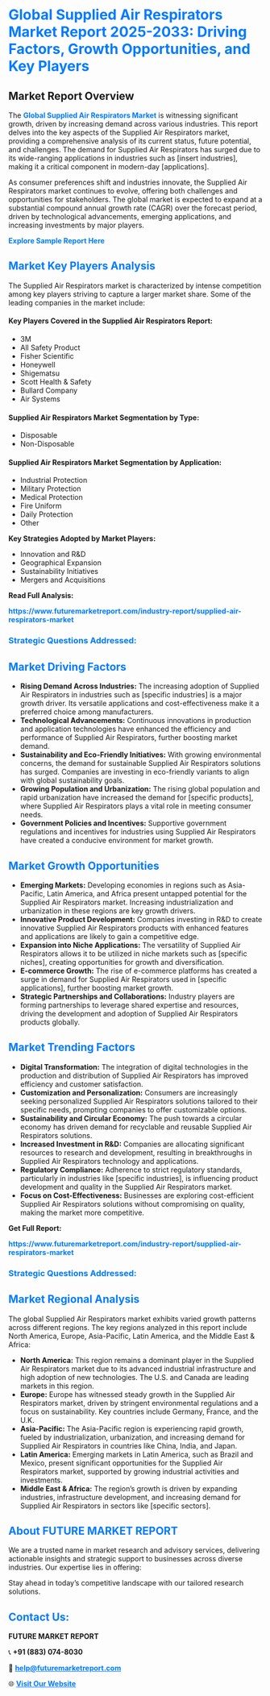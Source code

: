 <h1 style="color: #007BFF;">Global Supplied Air Respirators Market Report 2025-2033: Driving Factors, Growth Opportunities, and Key Players</h1>

<section id="overview">
<h2>Market Report Overview</h2>
<p>The <a href="https://www.futuremarketreport.com/industry-report/supplied-air-respirators-market" style="color: #007BFF; text-decoration: none;"><strong>Global Supplied Air Respirators Market</strong></a> is witnessing significant growth, driven by increasing demand across various industries. This report delves into the key aspects of the Supplied Air Respirators market, providing a comprehensive analysis of its current status, future potential, and challenges. The demand for Supplied Air Respirators has surged due to its wide-ranging applications in industries such as [insert industries], making it a critical component in modern-day [applications].</p>
<p>As consumer preferences shift and industries innovate, the Supplied Air Respirators market continues to evolve, offering both challenges and opportunities for stakeholders. The global market is expected to expand at a substantial compound annual growth rate (CAGR) over the forecast period, driven by technological advancements, emerging applications, and increasing investments by major players.</p>
</section>

<section id="overview">
<p><a href="https://www.futuremarketreport.com/request-sample/reportId=83387" style="color: #007BFF; text-decoration: none;"><strong>Explore Sample Report Here</strong></a></p>
</section>

<section id="key-players">
<h2 style="color: #007BFF;">Market Key Players Analysis</h2>
<p>The Supplied Air Respirators market is characterized by intense competition among key players striving to capture a larger market share. Some of the leading companies in the market include:</p>
<h4>Key Players Covered in the Supplied Air Respirators Report:</h4>
<ul><li>3M</li><li>All Safety Product</li><li>Fisher Scientific</li><li>Honeywell</li><li>Shigematsu</li><li>Scott Health &amp; Safety</li><li>Bullard Company</li><li>Air Systems</li></ul>
<h4>Supplied Air Respirators Market Segmentation by Type:</h4>
<ul><li>Disposable</li><li>Non-Disposable</li></ul>

<h4>Supplied Air Respirators Market Segmentation by Application:</h4>
<ul><li>Industrial Protection</li><li>Military Protection</li><li>Medical Protection</li><li>Fire Uniform</li><li>Daily Protection</li><li>Other</li></ul>
<p><strong>Key Strategies Adopted by Market Players:</strong></p>
<ul>
<li>Innovation and R&D</li>
<li>Geographical Expansion</li>
<li>Sustainability Initiatives</li>
<li>Mergers and Acquisitions</li>
</ul>
</section>

<section>
<p><strong>Read Full Analysis: </strong></p><a href="https://www.futuremarketreport.com/industry-report/supplied-air-respirators-market" style="color: #007BFF; text-decoration: none;"><strong>https://www.futuremarketreport.com/industry-report/supplied-air-respirators-market</strong></a>
<h3 style="color: #007BFF;">Strategic Questions Addressed:</h3>
</section>

<section id="driving-factors">
<h2 style="color: #007BFF;">Market Driving Factors</h2>
<ul>
<li><strong>Rising Demand Across Industries:</strong> The increasing adoption of Supplied Air Respirators in industries such as [specific industries] is a major growth driver. Its versatile applications and cost-effectiveness make it a preferred choice among manufacturers.</li>
<li><strong>Technological Advancements:</strong> Continuous innovations in production and application technologies have enhanced the efficiency and performance of Supplied Air Respirators, further boosting market demand.</li>
<li><strong>Sustainability and Eco-Friendly Initiatives:</strong> With growing environmental concerns, the demand for sustainable Supplied Air Respirators solutions has surged. Companies are investing in eco-friendly variants to align with global sustainability goals.</li>
<li><strong>Growing Population and Urbanization:</strong> The rising global population and rapid urbanization have increased the demand for [specific products], where Supplied Air Respirators plays a vital role in meeting consumer needs.</li>
<li><strong>Government Policies and Incentives:</strong> Supportive government regulations and incentives for industries using Supplied Air Respirators have created a conducive environment for market growth.</li>
</ul>
</section>

<section id="growth-opportunities">
<h2 style="color: #007BFF;">Market Growth Opportunities</h2>
<ul>
<li><strong>Emerging Markets:</strong> Developing economies in regions such as Asia-Pacific, Latin America, and Africa present untapped potential for the Supplied Air Respirators market. Increasing industrialization and urbanization in these regions are key growth drivers.</li>
<li><strong>Innovative Product Development:</strong> Companies investing in R&D to create innovative Supplied Air Respirators products with enhanced features and applications are likely to gain a competitive edge.</li>
<li><strong>Expansion into Niche Applications:</strong> The versatility of Supplied Air Respirators allows it to be utilized in niche markets such as [specific niches], creating opportunities for growth and diversification.</li>
<li><strong>E-commerce Growth:</strong> The rise of e-commerce platforms has created a surge in demand for Supplied Air Respirators used in [specific applications], further boosting market growth.</li>
<li><strong>Strategic Partnerships and Collaborations:</strong> Industry players are forming partnerships to leverage shared expertise and resources, driving the development and adoption of Supplied Air Respirators products globally.</li>
</ul>
</section>

<section id="trending-factors">
<h2 style="color: #007BFF;">Market Trending Factors</h2>
<ul>
<li><strong>Digital Transformation:</strong> The integration of digital technologies in the production and distribution of Supplied Air Respirators has improved efficiency and customer satisfaction.</li>
<li><strong>Customization and Personalization:</strong> Consumers are increasingly seeking personalized Supplied Air Respirators solutions tailored to their specific needs, prompting companies to offer customizable options.</li>
<li><strong>Sustainability and Circular Economy:</strong> The push towards a circular economy has driven demand for recyclable and reusable Supplied Air Respirators solutions.</li>
<li><strong>Increased Investment in R&D:</strong> Companies are allocating significant resources to research and development, resulting in breakthroughs in Supplied Air Respirators technology and applications.</li>
<li><strong>Regulatory Compliance:</strong> Adherence to strict regulatory standards, particularly in industries like [specific industries], is influencing product development and quality in the Supplied Air Respirators market.</li>
<li><strong>Focus on Cost-Effectiveness:</strong> Businesses are exploring cost-efficient Supplied Air Respirators solutions without compromising on quality, making the market more competitive.</li>
</ul>
</section>

<section>
<p><strong>Get Full Report: </strong></p><a href="https://www.futuremarketreport.com/industry-report/supplied-air-respirators-market" style="color: #007BFF; text-decoration: none;"><strong>https://www.futuremarketreport.com/industry-report/supplied-air-respirators-market</strong></a>
<h3 style="color: #007BFF;">Strategic Questions Addressed:</h3>
</section>


<section id="regional-analysis">
<h2 style="color: #007BFF;">Market Regional Analysis</h2>
<p>The global Supplied Air Respirators market exhibits varied growth patterns across different regions. The key regions analyzed in this report include North America, Europe, Asia-Pacific, Latin America, and the Middle East & Africa:</p>
<ul>
<li><strong>North America:</strong> This region remains a dominant player in the Supplied Air Respirators market due to its advanced industrial infrastructure and high adoption of new technologies. The U.S. and Canada are leading markets in this region.</li>
<li><strong>Europe:</strong> Europe has witnessed steady growth in the Supplied Air Respirators market, driven by stringent environmental regulations and a focus on sustainability. Key countries include Germany, France, and the U.K.</li>
<li><strong>Asia-Pacific:</strong> The Asia-Pacific region is experiencing rapid growth, fueled by industrialization, urbanization, and increasing demand for Supplied Air Respirators in countries like China, India, and Japan.</li>
<li><strong>Latin America:</strong> Emerging markets in Latin America, such as Brazil and Mexico, present significant opportunities for the Supplied Air Respirators market, supported by growing industrial activities and investments.</li>
<li><strong>Middle East & Africa:</strong> The region’s growth is driven by expanding industries, infrastructure development, and increasing demand for Supplied Air Respirators in sectors like [specific sectors].</li>
</ul>
</section>

<footer>
<h2 style="color: #007BFF;">About FUTURE MARKET REPORT</h2>
<p>We are a trusted name in market research and advisory services, delivering actionable insights and strategic support to businesses across diverse industries. Our expertise lies in offering:</p>

<p>Stay ahead in today’s competitive landscape with our tailored research solutions.</p>

<h2 style="color: #007BFF;">Contact Us:</h2>
<p><strong>FUTURE MARKET REPORT</strong></p>
<p>📞 <strong>+91 (883) 074-8030</strong></p>
<p>📧 <strong><a href="mailto:help@futuremarketreport.com" style="color: #007BFF;">help@futuremarketreport.com</a></strong></p>
<p>🌐 <strong><a href="https://www.futuremarketreport.com/" style="color: #007BFF;">Visit Our Website</a></strong></p>
</footer>